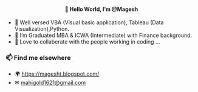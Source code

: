  <h4 align = "center"> 👋 Hello World, I’m @Magesh </h4>
 
- 🌱 Well versed VBA (Visual basic application), Tableau (Data Visualization),Python.
- 🏫 I’m Graduated MBA & ICWA (Intermediate) with Finance background.
- 💞️ Love to collaberate with the people working in coding ...
 
### 📫 Find me elsewhere
- 🌍 https://magesht.blogspot.com/
- ✉ mahigold1621@gmail.com


<!---
MageshMahi/MageshMahi is a ✨ special ✨ repository because its `README.md` (this file) appears on your GitHub profile.
You can click the Preview link to take a look at your changes.
--->
